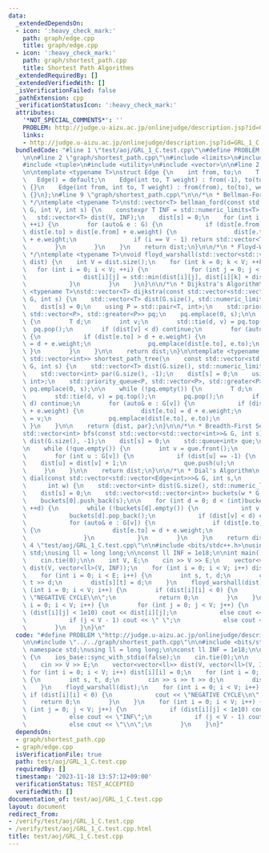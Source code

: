 ```yaml
---
data:
  _extendedDependsOn:
  - icon: ':heavy_check_mark:'
    path: graph/edge.cpp
    title: graph/edge.cpp
  - icon: ':heavy_check_mark:'
    path: graph/shortest_path.cpp
    title: Shortest Path Algorithms
  _extendedRequiredBy: []
  _extendedVerifiedWith: []
  _isVerificationFailed: false
  _pathExtension: cpp
  _verificationStatusIcon: ':heavy_check_mark:'
  attributes:
    '*NOT_SPECIAL_COMMENTS*': ''
    PROBLEM: http://judge.u-aizu.ac.jp/onlinejudge/description.jsp?id=GRL_1_C
    links:
    - http://judge.u-aizu.ac.jp/onlinejudge/description.jsp?id=GRL_1_C
  bundledCode: "#line 1 \"test/aoj/GRL_1_C.test.cpp\"\n#define PROBLEM \"http://judge.u-aizu.ac.jp/onlinejudge/description.jsp?id=GRL_1_C\"\
    \n\n#line 2 \"graph/shortest_path.cpp\"\n#include <limits>\n#include <queue>\n\
    #include <tuple>\n#include <utility>\n#include <vector>\n\n#line 2 \"graph/edge.cpp\"\
    \n\ntemplate <typename T>\nstruct Edge {\n    int from, to;\n    T weight;\n \
    \   Edge() = default;\n    Edge(int to, T weight) : from(-1), to(to), weight(weight)\
    \ {}\n    Edge(int from, int to, T weight) : from(from), to(to), weight(weight)\
    \ {}\n};\n#line 9 \"graph/shortest_path.cpp\"\n\n/*\n * Bellman-Ford Algorithm\n\
    \ */\ntemplate <typename T>\nstd::vector<T> bellman_ford(const std::vector<Edge<T>>&\
    \ G, int V, int s) {\n    constexpr T INF = std::numeric_limits<T>::max();\n \
    \   std::vector<T> dist(V, INF);\n    dist[s] = 0;\n    for (int i = 0; i < V;\
    \ ++i) {\n        for (auto& e : G) {\n            if (dist[e.from] != INF &&\
    \ dist[e.to] > dist[e.from] + e.weight) {\n                dist[e.to] = dist[e.from]\
    \ + e.weight;\n                if (i == V - 1) return std::vector<T>();\n    \
    \        }\n        }\n    }\n    return dist;\n}\n\n/*\n * Floyd-Warshall Algorithm\n\
    \ */\ntemplate <typename T>\nvoid floyd_warshall(std::vector<std::vector<T>>&\
    \ dist) {\n    int V = dist.size();\n    for (int k = 0; k < V; ++k) {\n     \
    \   for (int i = 0; i < V; ++i) {\n            for (int j = 0; j < V; ++j) {\n\
    \                dist[i][j] = std::min(dist[i][j], dist[i][k] + dist[k][j]);\n\
    \            }\n        }\n    }\n}\n\n/*\n * Dijkstra's Algorithm\n */\ntemplate\
    \ <typename T>\nstd::vector<T> dijkstra(const std::vector<std::vector<Edge<T>>>&\
    \ G, int s) {\n    std::vector<T> dist(G.size(), std::numeric_limits<T>::max());\n\
    \    dist[s] = 0;\n    using P = std::pair<T, int>;\n    std::priority_queue<P,\
    \ std::vector<P>, std::greater<P>> pq;\n    pq.emplace(0, s);\n\n    while (!pq.empty())\
    \ {\n        T d;\n        int v;\n        std::tie(d, v) = pq.top();\n      \
    \  pq.pop();\n        if (dist[v] < d) continue;\n        for (auto& e : G[v])\
    \ {\n            if (dist[e.to] > d + e.weight) {\n                dist[e.to]\
    \ = d + e.weight;\n                pq.emplace(dist[e.to], e.to);\n           \
    \ }\n        }\n    }\n\n    return dist;\n}\n\ntemplate <typename T>\nstd::pair<std::vector<T>,\
    \ std::vector<int>> shortest_path_tree(\n    const std::vector<std::vector<Edge<T>>>&\
    \ G, int s) {\n    std::vector<T> dist(G.size(), std::numeric_limits<T>::max());\n\
    \    std::vector<int> par(G.size(), -1);\n    dist[s] = 0;\n    using P = std::pair<T,\
    \ int>;\n    std::priority_queue<P, std::vector<P>, std::greater<P>> pq;\n   \
    \ pq.emplace(0, s);\n\n    while (!pq.empty()) {\n        T d;\n        int v;\n\
    \        std::tie(d, v) = pq.top();\n        pq.pop();\n        if (dist[v] <\
    \ d) continue;\n        for (auto& e : G[v]) {\n            if (dist[e.to] > d\
    \ + e.weight) {\n                dist[e.to] = d + e.weight;\n                par[e.to]\
    \ = v;\n                pq.emplace(dist[e.to], e.to);\n            }\n       \
    \ }\n    }\n\n    return {dist, par};\n}\n\n/*\n * Breadth-First Search\n */\n\
    std::vector<int> bfs(const std::vector<std::vector<int>>& G, int s) {\n    std::vector<int>\
    \ dist(G.size(), -1);\n    dist[s] = 0;\n    std::queue<int> que;\n    que.push(s);\n\
    \n    while (!que.empty()) {\n        int v = que.front();\n        que.pop();\n\
    \        for (int u : G[v]) {\n            if (dist[u] == -1) {\n            \
    \    dist[u] = dist[v] + 1;\n                que.push(u);\n            }\n   \
    \     }\n    }\n\n    return dist;\n}\n\n/*\n * Dial's Algorithm\n */\nstd::vector<int>\
    \ dial(const std::vector<std::vector<Edge<int>>>& G, int s,\n                \
    \      int w) {\n    std::vector<int> dist(G.size(), std::numeric_limits<int>::max());\n\
    \    dist[s] = 0;\n    std::vector<std::vector<int>> buckets(w * G.size(), std::vector<int>());\n\
    \    buckets[0].push_back(s);\n\n    for (int d = 0; d < (int)buckets.size();\
    \ ++d) {\n        while (!buckets[d].empty()) {\n            int v = buckets[d].back();\n\
    \            buckets[d].pop_back();\n            if (dist[v] < d) continue;\n\
    \            for (auto& e : G[v]) {\n                if (dist[e.to] > d + e.weight)\
    \ {\n                    dist[e.to] = d + e.weight;\n                    buckets[dist[e.to]].push_back(e.to);\n\
    \                }\n            }\n        }\n    }\n    return dist;\n}\n#line\
    \ 4 \"test/aoj/GRL_1_C.test.cpp\"\n\n#include <bits/stdc++.h>\nusing namespace\
    \ std;\nusing ll = long long;\n\nconst ll INF = 1e18;\n\nint main() {\n    ios_base::sync_with_stdio(false);\n\
    \    cin.tie(0);\n\n    int V, E;\n    cin >> V >> E;\n    vector<vector<ll>>\
    \ dist(V, vector<ll>(V, INF));\n    for (int i = 0; i < V; i++) dist[i][i] = 0;\n\
    \    for (int i = 0; i < E; i++) {\n        int s, t, d;\n        cin >> s >>\
    \ t >> d;\n        dist[s][t] = d;\n    }\n    floyd_warshall(dist);\n    for\
    \ (int i = 0; i < V; i++) {\n        if (dist[i][i] < 0) {\n            cout <<\
    \ \"NEGATIVE CYCLE\\n\";\n            return 0;\n        }\n    }\n    for (int\
    \ i = 0; i < V; i++) {\n        for (int j = 0; j < V; j++) {\n            if\
    \ (dist[i][j] < 1e10) cout << dist[i][j];\n            else cout << \"INF\";\n\
    \            if (j < V - 1) cout << \" \";\n            else cout << \"\\n\";\n\
    \        }\n    }\n}\n"
  code: "#define PROBLEM \"http://judge.u-aizu.ac.jp/onlinejudge/description.jsp?id=GRL_1_C\"\
    \n\n#include \"../../graph/shortest_path.cpp\"\n\n#include <bits/stdc++.h>\nusing\
    \ namespace std;\nusing ll = long long;\n\nconst ll INF = 1e18;\n\nint main()\
    \ {\n    ios_base::sync_with_stdio(false);\n    cin.tie(0);\n\n    int V, E;\n\
    \    cin >> V >> E;\n    vector<vector<ll>> dist(V, vector<ll>(V, INF));\n   \
    \ for (int i = 0; i < V; i++) dist[i][i] = 0;\n    for (int i = 0; i < E; i++)\
    \ {\n        int s, t, d;\n        cin >> s >> t >> d;\n        dist[s][t] = d;\n\
    \    }\n    floyd_warshall(dist);\n    for (int i = 0; i < V; i++) {\n       \
    \ if (dist[i][i] < 0) {\n            cout << \"NEGATIVE CYCLE\\n\";\n        \
    \    return 0;\n        }\n    }\n    for (int i = 0; i < V; i++) {\n        for\
    \ (int j = 0; j < V; j++) {\n            if (dist[i][j] < 1e10) cout << dist[i][j];\n\
    \            else cout << \"INF\";\n            if (j < V - 1) cout << \" \";\n\
    \            else cout << \"\\n\";\n        }\n    }\n}"
  dependsOn:
  - graph/shortest_path.cpp
  - graph/edge.cpp
  isVerificationFile: true
  path: test/aoj/GRL_1_C.test.cpp
  requiredBy: []
  timestamp: '2023-11-18 13:57:12+09:00'
  verificationStatus: TEST_ACCEPTED
  verifiedWith: []
documentation_of: test/aoj/GRL_1_C.test.cpp
layout: document
redirect_from:
- /verify/test/aoj/GRL_1_C.test.cpp
- /verify/test/aoj/GRL_1_C.test.cpp.html
title: test/aoj/GRL_1_C.test.cpp
---
```

